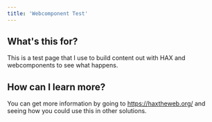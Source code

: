 ```yaml
---
title: 'Webcomponent Test'
---
```


<h2>What's this for?</h2>
<p>This is a test page that I use to build content out with HAX and webcomponents to see what happens.</p>
<h2>How can I learn more?</h2>
<paper-audio-player tabindex="0" role="application" aria-label="Audio Player" aria-describedby="title" resource="#2a670e29-a596-b8fe-9f5c" prefix="oer:http://oerschema.org/ schema:http://schema.org/ dc:http://purl.org/dc/terms/ foaf:http://xmlns.com/foaf/0.1/ cc:http://creativecommons.org/ns# bib:http://bib.schema.org " src="http://nadikun.com/audio/pink-shades-o-pnr.mp3" title="Example paper-audio-player" color="#880e4f" preload="auto" time-left="18.364075" small-skip="15" large-skip="60" error="true" class="x-scope paper-audio-player-0 ">
</paper-audio-player>
<p>You can get more information by going to <a href="https://haxtheweb.org/">https://haxtheweb.org/</a>&nbsp;and seeing how you could use this in other solutions.</p>
